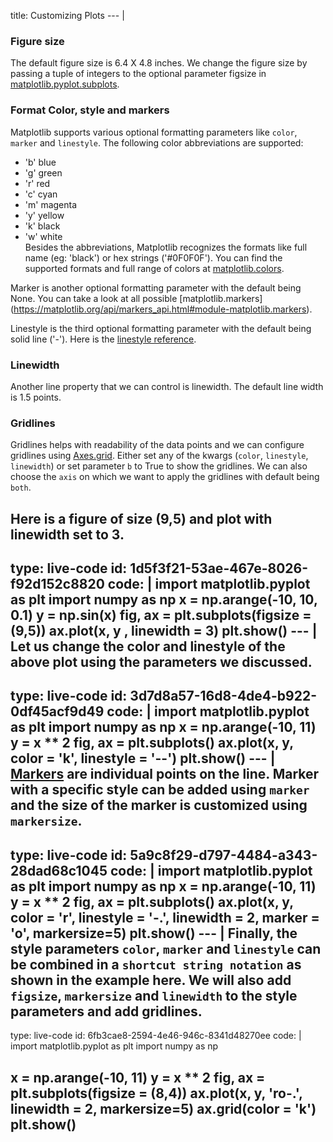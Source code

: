 title: Customizing Plots
--- |
  ### Figure size
  The default figure size is 6.4 X 4.8 inches. We change the figure size by passing a tuple of integers to the optional parameter figsize in [matplotlib.pyplot.subplots](https://matplotlib.org/api/_as_gen/matplotlib.pyplot.subplots.html#matplotlib.pyplot.subplots).

  ### Format Color, style and markers
  Matplotlib supports various optional formatting parameters  like `color`, `marker` and `linestyle`.
  The following color abbreviations are supported:
  * 'b'	blue
  * 'g'	green
  * 'r'	red
  * 'c'	cyan
  * 'm'	magenta
  * 'y'	yellow
  * 'k'	black
  * 'w'	white   
  Besides the abbreviations, Matplotlib recognizes the formats like full name (eg: 'black') or hex strings ('#0F0F0F'). You can find the supported formats and full range of colors at [matplotlib.colors](https://matplotlib.org/api/colors_api.html#module-matplotlib.colors).

  Marker is another optional formatting parameter with the default being None. You can take a look at all possible [matplotlib.markers] (https://matplotlib.org/api/markers_api.html#module-matplotlib.markers).

  Linestyle is the third optional formatting parameter with the default being solid line ('-'). Here is the [linestyle reference](https://matplotlib.org/gallery/lines_bars_and_markers/line_styles_reference.html#line-style-reference).

  ### Linewidth
  Another line property that we can control is linewidth. The default line width is 1.5 points.

  ### Gridlines
  Gridlines helps with readability of the data points and we can configure gridlines using [Axes.grid](https://matplotlib.org/api/_as_gen/matplotlib.axes.Axes.grid.html#matplotlib.axes.Axes.grid). Either set any of the kwargs (`color`, `linestyle`, `linewidth`) or set parameter `b` to True to show the gridlines. We can also choose the `axis` on which we want to apply the gridlines with default being `both`.

  Here is a figure of size (9,5) and plot with linewidth set to 3.
---
type: live-code
id: 1d5f3f21-53ae-467e-8026-f92d152c8820
code: |
  import matplotlib.pyplot as plt
  import numpy as np
  x = np.arange(-10, 10, 0.1)
  y = np.sin(x)
  fig, ax = plt.subplots(figsize = (9,5))
  ax.plot(x, y , linewidth = 3)
  plt.show()
--- |
Let us change the color and linestyle of the above plot using the parameters we discussed.
---
type: live-code
id: 3d7d8a57-16d8-4de4-b922-0df45acf9d49
code: |
  import matplotlib.pyplot as plt
  import numpy as np
  x = np.arange(-10, 11)
  y = x ** 2
  fig, ax = plt.subplots()
  ax.plot(x, y, color = 'k', linestyle = '--')
  plt.show()
--- |
  [Markers](https://matplotlib.org/api/markers_api.html#module-matplotlib.markers) are individual points on the line. Marker with a specific style can be added using `marker` and the size of the marker is customized using `markersize`.
---
type: live-code
id: 5a9c8f29-d797-4484-a343-28dad68c1045
code: |
  import matplotlib.pyplot as plt
  import numpy as np
  x = np.arange(-10, 11)
  y = x ** 2
  fig, ax = plt.subplots()
  ax.plot(x, y, color = 'r', linestyle = '-.', linewidth = 2, marker = 'o', markersize=5)
  plt.show()
--- |
  Finally, the style parameters `color`, `marker` and `linestyle` can be combined in a `shortcut string notation` as shown in the example here. We will also add `figsize`, `markersize` and `linewidth` to the style parameters and add gridlines.
---
type: live-code
id: 6fb3cae8-2594-4e46-946c-8341d48270ee
code: |
  import matplotlib.pyplot as plt
  import numpy as np

  x = np.arange(-10, 11)
  y = x ** 2
  fig, ax = plt.subplots(figsize = (8,4))
  ax.plot(x, y, 'ro-.', linewidth = 2, markersize=5)
  ax.grid(color = 'k')
  plt.show()
---
